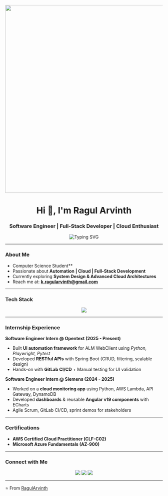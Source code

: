 <!-- Profile README for Ragul Arvinth -->
<p align="center">
  <img src="https://user-images.githubusercontent.com/74038190/225813708-98b745f2-7d22-48cf-9150-083f1b00d6c9.gif](https://private-user-images.githubusercontent.com/74038190/242390524-0c7eb6ed-663b-4ce4-bfbd-18239a38ba1b.gif" width="600" />
</p>

<h1 align="center">Hi 👋, I'm Ragul Arvinth</h1>
<h3 align="center"> Software Engineer | Full-Stack Developer | Cloud Enthusiast</h3>

<p align="center">
  <img src="https://readme-typing-svg.herokuapp.com?font=Fira+Code&size=22&pause=1000&color=36BCF7&width=600&lines=Turning+Ideas+into+Code...;Building+Scalable+Apps...;Automating+Workflows...;Cloud+%7C+DevOps+%7C+Full+Stack+Development" alt="Typing SVG" />
</p>

---

###  About Me  
-  Computer Science Student**  
-  Passionate about **Automation | Cloud | Full-Stack Development**  
-  Currently exploring **System Design & Advanced Cloud Architectures**  
-  Reach me at: **[k.ragularvinth@gmail.com](mailto:k.ragularvinth@gmail.com)**  

---

###  Tech Stack  

<p align="center">
  <img src="https://skillicons.dev/icons?i=python,java,angular,spring,fastapi,aws,azure,gcp,linux,docker,mysql,git,postman," />
</p>

---

###  Internship Experience  

 **Software Engineer Intern @ Opentext (2025 - Present)**  
- Built **UI automation framework** for ALM WebClient using *Python, Playwright, Pytest*  
- Developed **RESTful APIs** with Spring Boot (CRUD, filtering, scalable design)  
- Hands-on with **GitLab CI/CD** + Manual testing for UI validation  

 **Software Engineer Intern @ Siemens (2024 - 2025)**  
- Worked on a **cloud monitoring app** using Python, AWS Lambda, API Gateway, DynamoDB  
- Developed **dashboards** & reusable **Angular v19 components** with ECharts  
- Agile Scrum, GitLab CI/CD, sprint demos for stakeholders  

---

###  Certifications  

-  **AWS Certified Cloud Practitioner (CLF-C02)**  
-  **Microsoft Azure Fundamentals (AZ-900)**  

---

###  Connect with Me  

<p align="center">
  <a href="https://linkedin.com/in/ragul-arvinth-59269323a"><img src="https://img.shields.io/badge/LinkedIn-%230077B5.svg?logo=linkedin&logoColor=white" /></a>
  <a href="https://github.com/RagulArvinth"><img src="https://img.shields.io/badge/GitHub-100000?logo=github&logoColor=white" /></a>
  <a href="mailto:k.ragularvinth@gmail.com"><img src="https://img.shields.io/badge/Email-D14836?logo=gmail&logoColor=white" /></a>
</p>

---

⭐️ From [RagulArvinth](https://github.com/RagulArvinth)  
